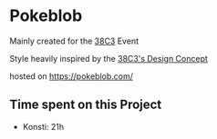 # Pokeblob

Mainly created for the [38C3](https://events.ccc.de/congress/2024/infos/index.html) Event

Style heavily inspired by the [38C3's Design Concept
](https://events.ccc.de/congress/2024/infos/styleguide.html)

hosted on https://pokeblob.com/

## Time spent on this Project
- Konsti: 21h

